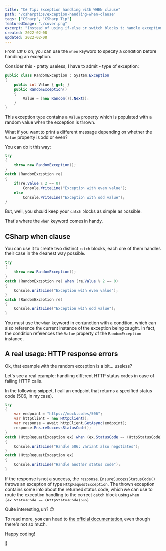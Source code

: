 ```yaml
---
title: "C# Tip: Exception handling with WHEN clause"
path: '/csharptips/exception-handling-when-clause'
tags: ["CSharp", "CSharp Tip"]
featuredImage: "./cover.png"
excerpt: "Instead of using if-else or switch blocks to handle exception, you can do it gracefully using the 'when' keyword"
created: 2022-02-08
updated: 2022-02-08
---
```



From C# 6 on, you can use the `when` keyword to specify a condition before handling an exception.

Consider this - pretty useless, I have to admit - type of exception:

```cs
public class RandomException : System.Exception
{
    public int Value { get; }
    public RandomException()
    {
        Value = (new Random()).Next();
    }
}
```

This exception type contains a `Value` property which is populated with a random value when the exception is thrown.

What if you want to print a different message depending on whether the `Value` property is odd or even?

You can do it this way:

```cs
try
{
    throw new RandomException();
}
catch (RandomException re)  
{
    if(re.Value % 2 == 0)
        Console.WriteLine("Exception with even value");
    else 
        Console.WriteLine("Exception with odd value");
} 
```

But, well, you should keep your `catch` blocks as simple as possible. 

That's where the `when` keyword comes in handy.

## CSharp when clause

You can use it to create two distinct `catch` blocks, each one of them handles their case in the cleanest way possible.

```cs
try
{
    throw new RandomException();
}
catch (RandomException re) when (re.Value % 2 == 0)
{
    Console.WriteLine("Exception with even value");
}
catch (RandomException re)
{
    Console.WriteLine("Exception with odd value");
}
```

You must use the `when` keyword in conjunction with a condition, which can also reference the current instance of the exception being caught. In fact, the condition references the `Value` property of the `RandomException` instance.

## A real usage: HTTP response errors

Ok, that example with the random exception is a bit... useless?

Let's see a real example: handling different HTTP status codes in case of failing HTTP calls.

In the following snippet, I call an endpoint that returns a specified status code (506, in my case). 

```cs
try
{
    var endpoint = "https://mock.codes/506";
    var httpClient = new HttpClient();
    var response = await httpClient.GetAsync(endpoint);
    response.EnsureSuccessStatusCode();
}
catch (HttpRequestException ex) when (ex.StatusCode == (HttpStatusCode)506)
{
    Console.WriteLine("Handle 506: Variant also negotiates");
}
catch (HttpRequestException ex)
{
    Console.WriteLine("Handle another status code");
}
```

If the response is not a success, the `response.EnsureSuccessStatusCode()` throws an exception of type `HttpRequestException`. The thrown exception contains some info about the returned status code, which we can use to route the exception handling to the correct `catch` block using `when (ex.StatusCode == (HttpStatusCode)506)`.

Quite interesting, uh? 😉

To read more, you can head to [the official documentation](https://docs.microsoft.com/en-us/dotnet/csharp/language-reference/keywords/when), even though there's not so much. 

Happy coding!

🐧